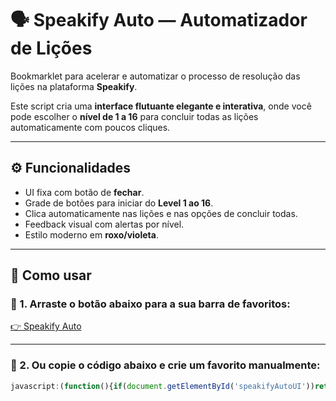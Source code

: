 # 🗣️ Speakify Auto — Automatizador de Lições

Bookmarklet para acelerar e automatizar o processo de resolução das lições na plataforma **Speakify**.

Este script cria uma **interface flutuante elegante e interativa**, onde você pode escolher o **nível de 1 a 16** para concluir todas as lições automaticamente com poucos cliques.

---

## ⚙️ Funcionalidades

- UI fixa com botão de **fechar**.
- Grade de botões para iniciar do **Level 1 ao 16**.
- Clica automaticamente nas lições e nas opções de concluir todas.
- Feedback visual com alertas por nível.
- Estilo moderno em **roxo/violeta**.

---

## 🚀 Como usar

### 🔹 1. Arraste o botão abaixo para a sua barra de favoritos:

<a href="javascript:(function(){if(document.getElementById('speakifyAutoUI'))return;const UI=document.createElement('div');UI.id='speakifyAutoUI';UI.style.position='fixed';UI.style.top='20px';UI.style.left='20px';UI.style.zIndex='999999';UI.style.background='#111';UI.style.padding='15px';UI.style.border='2px solid #a855f7';UI.style.borderRadius='12px';UI.style.color='#fff';UI.style.fontFamily='Arial, sans-serif';UI.style.maxWidth='300px';UI.style.boxShadow='0 0 10px #a855f7';const title=document.createElement('div');title.textContent='Speakify Auto';title.style.fontSize='18px';title.style.marginBottom='10px';title.style.textAlign='center';title.style.color='#c084fc';UI.appendChild(title);const grid=document.createElement('div');grid.style.display='grid';grid.style.gridTemplateColumns='repeat(4, 1fr)';grid.style.gap='5px';for(let i=1;i<=16;i++){const btn=document.createElement('button');btn.innerText=i;btn.style.background='#9333ea';btn.style.border='none';btn.style.color='#fff';btn.style.borderRadius='6px';btn.style.padding='6px';btn.style.cursor='pointer';btn.title='Level '+i;btn.onclick=async()=>{alert(`Iniciando Level ${i}...`);const levelBtn=Array.from(document.querySelectorAll('button')).find(b=>b.innerText.includes(`Level ${i}`));if(!levelBtn)return alert('Level não encontrado!');levelBtn.click();await new Promise(r=>setTimeout(r,1500));for(let r=0;r<6;r++){const concluir=[...document.querySelectorAll('button')].find(b=>b.innerText.toLowerCase().includes('concluir todas as lições'));if(concluir){concluir.click();await new Promise(r=>setTimeout(r,600));concluir.click();await new Promise(r=>setTimeout(r,1000));}const licoes=[...document.querySelectorAll('button')].filter(b=>b.innerText.toLowerCase().includes('lição'));for(const li of licoes){li.click();await new Promise(r=>setTimeout(r,1500));const again=[...document.querySelectorAll('button')].find(b=>b.innerText.toLowerCase().includes('concluir todas as lições'));if(again){again.click();await new Promise(r=>setTimeout(r,600));again.click();await new Promise(r=>setTimeout(r,800));}history.back();await new Promise(r=>setTimeout(r,1500));}}alert(`Level ${i} finalizado! Todas as lições concluídas.`);};grid.appendChild(btn);}UI.appendChild(grid);const fechar=document.createElement('button');fechar.innerText='Fechar';fechar.style.marginTop='10px';fechar.style.width='100%';fechar.style.background='#ef4444';fechar.style.color='#fff';fechar.style.border='none';fechar.style.padding='8px';fechar.style.borderRadius='6px';fechar.style.cursor='pointer';fechar.onclick=()=>UI.remove();UI.appendChild(fechar);document.body.appendChild(UI);})()">👉 Speakify Auto</a>

---

### 🔸 2. Ou copie o código abaixo e crie um favorito manualmente:

````javascript
javascript:(function(){if(document.getElementById('speakifyAutoUI'))return;const UI=document.createElement('div');UI.id='speakifyAutoUI';UI.style.position='fixed';UI.style.top='20px';UI.style.left='20px';UI.style.zIndex='999999';UI.style.background='#111';UI.style.padding='15px';UI.style.border='2px solid #a855f7';UI.style.borderRadius='12px';UI.style.color='#fff';UI.style.fontFamily='Arial, sans-serif';UI.style.maxWidth='300px';UI.style.boxShadow='0 0 10px #a855f7';const title=document.createElement('div');title.textContent='Speakify Auto';title.style.fontSize='18px';title.style.marginBottom='10px';title.style.textAlign='center';title.style.color='#c084fc';UI.appendChild(title);const grid=document.createElement('div');grid.style.display='grid';grid.style.gridTemplateColumns='repeat(4, 1fr)';grid.style.gap='5px';for(let i=1;i<=16;i++){const btn=document.createElement('button');btn.innerText=i;btn.style.background='#9333ea';btn.style.border='none';btn.style.color='#fff';btn.style.borderRadius='6px';btn.style.padding='6px';btn.style.cursor='pointer';btn.title='Level '+i;btn.onclick=async()=>{alert(`Iniciando Level ${i}...`);const levelBtn=Array.from(document.querySelectorAll('button')).find(b=>b.innerText.includes(`Level ${i}`));if(!levelBtn)return alert('Level não encontrado!');levelBtn.click();await new Promise(r=>setTimeout(r,1500));for(let r=0;r<6;r++){const concluir=[...document.querySelectorAll('button')].find(b=>b.innerText.toLowerCase().includes('concluir todas as lições'));if(concluir){concluir.click();await new Promise(r=>setTimeout(r,600));concluir.click();await new Promise(r=>setTimeout(r,1000));}const licoes=[...document.querySelectorAll('button')].filter(b=>b.innerText.toLowerCase().includes('lição'));for(const li of licoes){li.click();await new Promise(r=>setTimeout(r,1500));const again=[...document.querySelectorAll('button')].find(b=>b.innerText.toLowerCase().includes('concluir todas as lições'));if(again){again.click();await new Promise(r=>setTimeout(r,600));again.click();await new Promise(r=>setTimeout(r,800));}history.back();await new Promise(r=>setTimeout(r,1500));}}alert(`Level ${i} finalizado! Todas as lições concluídas.`);};grid.appendChild(btn);}UI.appendChild(grid);const fechar=document.createElement('button');fechar.innerText='Fechar';fechar.style.marginTop='10px';fechar.style.width='100%';fechar.style.background='#ef4444';fechar.style.color='#fff';fechar.style.border='none';fechar.style.padding='8px';fechar.style.borderRadius='6px';fechar.style.cursor='pointer';fechar.onclick=()=>UI.remove();UI.appendChild(fechar);document.body.appendChild(UI);})();
